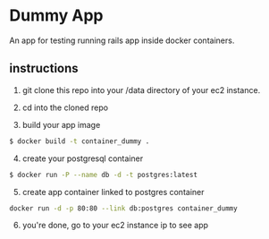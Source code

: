 Dummy App
===

An app for testing running rails app inside docker containers.

instructions
---

1. git clone this repo into your /data directory of your ec2 instance.

2. cd into the cloned repo

3. build your app image

  ```bash
  $ docker build -t container_dummy .
  ```

4. create your postgresql container

  ```bash
  $ docker run -P --name db -d -t postgres:latest
  ```

5. create app container linked to postgres container

  ```bash
  docker run -d -p 80:80 --link db:postgres container_dummy
  ```

6. you're done, go to your ec2 instance ip to see app
